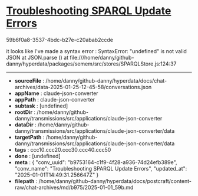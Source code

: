 # [Troubleshooting SPARQL Update Errors](https://claude.ai/chat/b9753164-c1f9-4f28-a936-74d24efb389e)

59b6f0a8-3537-4bdc-b27e-c20abab2ccde

it looks like I've made a syntax error :
SyntaxError: "undefined" is not valid JSON
    at JSON.parse (<anonymous>)
    at file:///home/danny/github-danny/hyperdata/packages/semem/src/stores/SPARQLStore.js:124:37

---

* **sourceFile** : /home/danny/github-danny/hyperdata/docs/chat-archives/data-2025-01-25-12-45-58/conversations.json
* **appName** : claude-json-converter
* **appPath** : claude-json-converter
* **subtask** : [undefined]
* **rootDir** : /home/danny/github-danny/transmissions/src/applications/claude-json-converter
* **dataDir** : /home/danny/github-danny/transmissions/src/applications/claude-json-converter/data
* **targetPath** : /home/danny/github-danny/transmissions/src/applications/claude-json-converter/data
* **tags** : ccc10.ccc20.ccc30.ccc40.ccc50
* **done** : [undefined]
* **meta** : {
  "conv_uuid": "b9753164-c1f9-4f28-a936-74d24efb389e",
  "conv_name": "Troubleshooting SPARQL Update Errors",
  "updated_at": "2025-01-01T14:49:31.256647Z"
}
* **filepath** : /home/danny/github-danny/hyperdata/docs/postcraft/content-raw/chat-archives/md/b975/2025-01-01_59b.md